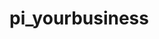 # pi_yourbusiness

<!-- Possibilidades
A) Site de vendas de Templates???? (mt visual)
B) Interligar negócios??? (menos visual)
C) Template genérico por si só??? (médio em visual) 

//CADASTRAR         C
//LISTAR CADASTROS  R
//EDITAR CADASTROS  U
//DELETAR CADASTROS D

//CHAMAR AJAX JAVASCRIPT DELETE
